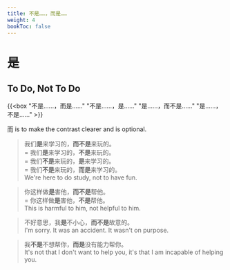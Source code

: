```yaml
---
title: 不是……，而是……
weight: 4
bookToc: false
---
```


# 是

## To Do, Not To Do

{{<box "不是……，而是……"
"不是……，是……"
"是……，而不是……"
"是……，不是……" >}}

而 is to make the contrast clearer and is optional.

> 我们**是**来学习的，**而不是**来玩的。  
= 我们**是**来学习的，**不是**来玩的。  
= 我们**不是**来玩的，**是**来学习的。  
= 我们**不是**来玩的，**而是**来学习的。  
We're here to do study, not to have fun.

> 你这样做**是**害他，**而不是**帮他。  
= 你这样做**是**害他，**不是**帮他。  
This is harmful to him, not helpful to him.

> 不好意思，我**是**不小心，**而不是**故意的。  
I'm sorry. It was an accident. It wasn't on purpose.

> 我**不是**不想帮你，**而是**没有能力帮你。  
It's not that I don't want to help you, it's that I am incapable of helping you.
